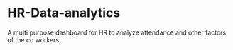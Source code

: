 # HR-Data-analytics
A multi purpose dashboard for HR to analyze attendance and other factors  of the co workers.
